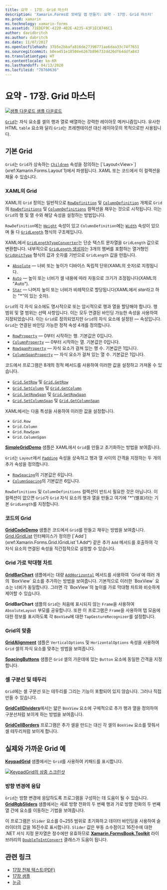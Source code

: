 ```yaml
---
title: 요약 - 17장. Grid 마스터
description: 'Xamarin.Forms로 모바일 앱 만들기: 요약 - 17장. Grid 마스터'
ms.prod: xamarin
ms.technology: xamarin-forms
ms.assetid: 71EDEF9C-4220-4D2E-A235-43F1EC8746C1
author: davidbritch
ms.author: dabritch
ms.date: 11/07/2017
ms.openlocfilehash: 37b5e2bbafa816de27390771ae6daa33c74f7651
ms.sourcegitcommit: b0ea451e18504e6267b896732dd26df64ddfa843
ms.translationtype: HT
ms.contentlocale: ko-KR
ms.lasthandoff: 04/13/2020
ms.locfileid: "70760636"
---
```

# <a name="summary-of-chapter-17-mastering-the-grid"></a>요약 - 17장. Grid 마스터

[![샘플 다운로드](~/media/shared/download.png) 샘플 다운로드](https://github.com/xamarin/xamarin-forms-book-samples/tree/master/Chapter17)

[`Grid`](xref:Xamarin.Forms.Grid)는 자식 요소를 셀의 행과 열로 배열하는 강력한 레이아웃 메커니즘입니다. 유사한 HTML `table` 요소와 달리 `Grid`는 프레젠테이션 대신 레이아웃의 목적으로만 사용됩니다.

## <a name="the-basic-grid"></a>기본 Grid

`Grid`는 `Grid`가 상속하는 [`Children`](xref:Xamarin.Forms.Layout`1.Children) 속성을 정의하는 [`Layout<View>`](xref:Xamarin.Forms.Layout`1)에서 파생됩니다. XAML 또는 코드에서 이 컬렉션을 채울 수 있습니다.

### <a name="the-grid-in-xaml"></a>XAML의 Grid

XAML의 `Grid` 정의는 일반적으로 [`RowDefinition`](xref:Xamarin.Forms.RowDefinition) 및 [`ColumnDefinition`](xref:Xamarin.Forms.ColumnDefinition) 개체로 `Grid`의 [`RowDefinitions`](xref:Xamarin.Forms.Grid.RowDefinitions) 및 [`ColumnDefinitions`](xref:Xamarin.Forms.Grid.ColumnDefinitions) 컬렉션을 채우는 것으로 시작됩니다. 이는 `Grid`의 행 및 열 수와 해당 속성을 설정하는 방법입니다.

`RowDefinition`에는 [`Height`](xref:Xamarin.Forms.RowDefinition.Height) 속성이 있고 `ColumnDefinition`에는 [`Width`](xref:Xamarin.Forms.ColumnDefinition.Width) 속성이 있으며 둘 다 [`GridLength`](xref:Xamarin.Forms.GridLength) 형식의 구조체입니다.

XAML에서 [`GridLengthTypeConverter`](xref:Xamarin.Forms.GridLengthTypeConverter)는 단순 텍스트 문자열을 `GridLength` 값으로 변환합니다. 내부적으로 [`GridLength` 생성자](xref:Xamarin.Forms.GridLength.%23ctor(System.Double,Xamarin.Forms.GridUnitType))는 3개의 멤버를 포함하는 열거형인 [`GridUnitType`](xref:Xamarin.Forms.GridUnitType) 형식의 값과 숫자를 기반으로 `GridLength` 값을 만듭니다.

- [`Absolute`](xref:Xamarin.Forms.GridUnitType.Absolute) &mdash; 너비 또는 높이가 디바이스 독립적 단위(XAML의 숫자)로 지정됩니다.
- [`Auto`](xref:Xamarin.Forms.GridUnitType.Auto) &mdash; 높이 또는 너비가 셀 내용에 따라 자동으로 크기가 조정됩니다(XAML의 "Auto").
- [`Star`](xref:Xamarin.Forms.GridUnitType.Star) &mdash; 나머지 높이 또는 너비가 비례적으로 할당됩니다(XAML에서 *star*라고 하는 "\*"이 있는 숫자).

`Grid`의 각 자식 요소에도 명시적으로 또는 암시적으로 행과 열을 할당해야 합니다. 행 범위 및 열 범위는 선택 사항입니다. 이는 모두 연결된 바인딩 가능한 속성을 사용하여 지정되었습니다. 이는 `Grid`로 정의되었지만 `Grid`의 자식 요소에 설정된 &mdash; 속성입니다. `Grid`는 연결된 바인딩 가능한 정적 속성 4개를 정의합니다.

- [`RowProperty`](xref:Xamarin.Forms.Grid.RowProperty) &mdash; 0부터 시작하는 행. 기본값은 0입니다.
- [`ColumnProperty`](xref:Xamarin.Forms.Grid.ColumnProperty) &mdash; 0부터 시작하는 열. 기본값은 0입니다.
- [`RowSpanProperty`](xref:Xamarin.Forms.Grid.RowSpanProperty) &mdash; 자식 요소가 걸쳐 있는 행 수. 기본값은 1입니다.
- [`ColumnSpanProperty`](xref:Xamarin.Forms.Grid.ColumnSpanProperty) &mdash; 자식 요소가 걸쳐 있는 열 수. 기본값은 1입니다.

코드에서 프로그램은 8개의 정적 메서드를 사용하여 이러한 값을 설정하고 가져올 수 있습니다.

- [`Grid.SetRow`](xref:Xamarin.Forms.Grid.SetRow(Xamarin.Forms.BindableObject,System.Int32)) 및 [`Grid.GetRow`](xref:Xamarin.Forms.Grid.GetRow(Xamarin.Forms.BindableObject))
- [`Grid.SetColumn`](xref:Xamarin.Forms.Grid.SetColumn(Xamarin.Forms.BindableObject,System.Int32)) 및 [`Grid.GetColumn`](xref:Xamarin.Forms.Grid.GetColumn(Xamarin.Forms.BindableObject))
- [`Grid.SetRowSpan`](xref:Xamarin.Forms.Grid.SetRowSpan(Xamarin.Forms.BindableObject,System.Int32)) 및 [`Grid.GetRowSpan`](xref:Xamarin.Forms.Grid.GetRowSpan(Xamarin.Forms.BindableObject))
- [`Grid.SetColumnSpan`](xref:Xamarin.Forms.Grid.SetColumnSpan(Xamarin.Forms.BindableObject,System.Int32)) 및 [`Grid.GetColumnSpan`](xref:Xamarin.Forms.Grid.GetColumnSpan(Xamarin.Forms.BindableObject))

XAML에서는 다음 특성을 사용하여 이러한 값을 설정합니다.

- `Grid.Row`
- `Grid.Column`
- `Grid.RowSpan`
- `Grid.ColumnSpan`

[**SimpleGridDemo**](https://github.com/xamarin/xamarin-forms-book-samples/tree/master/Chapter17/SimpleGridDemo) 샘플은 XAML에서 `Grid`를 만들고 초기화하는 방법을 보여줍니다.

`Grid`는 `Layout`에서 [`Padding`](xref:Xamarin.Forms.Layout.Padding) 속성을 상속하고 행과 열 사이의 간격을 지정하는 두 개의 추가 속성을 정의합니다.

- [`RowSpacing`](xref:Xamarin.Forms.Grid.RowSpacing)의 기본값은 6입니다.
- [`ColumnSpacing`](xref:Xamarin.Forms.Grid.ColumnSpacing)의 기본값은 6입니다.

`RowDefinitions` 및 `ColumnDefinitions` 컬렉션이 반드시 필요한 것은 아닙니다. 이 컬렉션이 없으면 `Grid`가 `Grid` 자식 요소의 행과 열을 만들고 여기에 "\*"(별표)라는 기본 `GridLength`를 지정합니다.

### <a name="the-grid-in-code"></a>코드의 Grid

[**GridCodeDemo**](https://github.com/xamarin/xamarin-forms-book-samples/tree/master/Chapter17/GridCodeDemo) 샘플은 코드에서 `Grid`를 만들고 채우는 방법을 보여줍니다. [Grid.IGridList<T>](xref:Xamarin.Forms.Grid.IGridList`1) 인터페이스가 정의한 [`Add`](xref:Xamarin.Forms.Grid.IGridList`1.Add*) 같은 추가 `Add` 메서드를 호출하여 각 자식 요소의 연결된 속성을 직간접적으로 설정할 수 있습니다.

### <a name="the-grid-bar-chart"></a>Grid 가로 막대형 차트

[**GridBarChart**](https://github.com/xamarin/xamarin-forms-book-samples/tree/master/Chapter17/GridBarChart) 샘플에서는 대량 [`AddHorizontal`](xref:Xamarin.Forms.Grid.IGridList`1.AddHorizontal*) 메서드를 사용하여 `Grid`에 여러 개의 `BoxView` 요소를 추가하는 방법을 보여줍니다. 기본적으로 이러한 `BoxView` 요소는 너비가 동일합니다. 그러면 각 `BoxView`의 높이를 가로 막대형 차트와 비슷하게 제어할 수 있습니다.

**GridBarChart** 샘플의 `Grid`는 처음에 표시되지 않는 `Frame`을 사용하여 `AbsoluteLayout` 부모를 공유합니다. 또한 이 프로그램은 `Frame`을 사용하여 탭 모음에 대한 정보를 표시하도록 각 `BoxView`에 대한 `TapGestureRecognizer`를 설정합니다.

### <a name="alignment-in-the-grid"></a>Grid의 맞춤

[**GridAlignment**](https://github.com/xamarin/xamarin-forms-book-samples/tree/master/Chapter17/GridAlignment) 샘플은 `VerticalOptions` 및 `HorizontalOptions` 속성을 사용하여 `Grid` 셀의 자식 요소를 맞추는 방법을 보여줍니다.

[**SpacingButtons**](https://github.com/xamarin/xamarin-forms-book-samples/tree/master/Chapter17/SpacingButtons) 샘플은 `Grid` 셀의 가운데에 있는 `Button` 요소에 동일한 간격을 지정합니다.

### <a name="cell-dividers-and-borders"></a>셀 구분선 및 테두리

`Grid`에는 셀 구분선 또는 테두리를 그리는 기능이 포함되어 있지 않습니다. 그러나 직접 만들 수 있습니다.

[**GridCellDividers**](https://github.com/xamarin/xamarin-forms-book-samples/tree/master/Chapter17/GridCellDividers)에서는 얇은 `BoxView` 요소에 구체적으로 추가 행과 열을 정의하여 구분선처럼 보이게 하는 방법을 보여줍니다.

[**GridCellBorders**](https://github.com/xamarin/xamarin-forms-book-samples/tree/master/Chapter17/GridCellBorders) 프로그램은 추가 셀을 만드는 대신 각 셀의 `BoxView` 요소를 맞춰서 셀 테두리처럼 보이게 합니다.

## <a name="almost-real-life-grid-examples"></a>실제와 가까운 Grid 예

[**KeypadGrid**](https://github.com/xamarin/xamarin-forms-book-samples/tree/master/Chapter17/KeypadGrid) 샘플에서는 `Grid`를 사용하여 키패드를 표시합니다.

[![KeypadGrid의 삼중 스크린샷](images/ch17fg12-small.png "키패드 그리드")](images/ch17fg12-large.png#lightbox "키패드 그리드")

### <a name="responding-to-orientation-changes"></a>방향 변경에 응답

`Grid`는 방향 변경에 응답하도록 프로그램을 구성하는 데 도움이 될 수 있습니다. [**GridRgbSliders**](https://github.com/xamarin/xamarin-forms-book-samples/tree/master/Chapter17/GridRgbSliders) 샘플에서는 세로 방향 전화의 두 번째 행과 가로 방향 전화의 두 번째 열 간에 요소를 이동하는 기법을 보여줍니다.

이 프로그램은 `Slider` 요소를 0~255 범위로 초기화하고 데이터 바인딩을 사용하여 슬라이더의 값을 16진수로 표시합니다. `Slider` 값은 부동 소수점이고 16진수에 대한 .NET 서식 지정 문자열은 정수에만 유효하므로 [**Xamarin.FormsBook.Toolkit**](https://github.com/xamarin/xamarin-forms-book-samples/tree/master/Libraries/Xamarin.FormsBook.Toolkit) 라이브러리의 [`DoubleToIntConvert`](https://github.com/xamarin/xamarin-forms-book-samples/blob/master/Libraries/Xamarin.FormsBook.Toolkit/Xamarin.FormsBook.Toolkit/DoubleToIntConverter.cs) 클래스가 도움이 됩니다.

## <a name="related-links"></a>관련 링크

- [17장 전체 텍스트(PDF)](https://download.xamarin.com/developer/xamarin-forms-book/XamarinFormsBook-Ch17-Apr2016.pdf)
- [17장 샘플](https://github.com/xamarin/xamarin-forms-book-samples/tree/master/Chapter17)
- [눈금](~/xamarin-forms/user-interface/layouts/grid.md)
